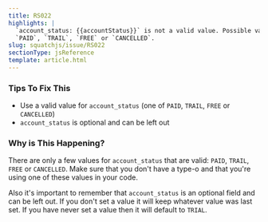 ```yaml
---
title: RS022
highlights: |
  `account_status: {{accountStatus}}` is not a valid value. Possible values are 
  `PAID`, `TRAIL`, `FREE` or `CANCELLED`.
slug: squatchjs/issue/RS022
sectionType: jsReference
template: article.html
---
```


### Tips To Fix This

 - Use a valid value for `account_status` (one of `PAID`, `TRAIL`, `FREE` or `CANCELLED`)
 - `account_status` is optional and can be left out

### Why is This Happening?

There are only a few values for `account_status` that are valid: `PAID`, `TRAIL`, `FREE` or `CANCELLED`. Make sure that you
don't have a type-o and that you're using one of these values in your code.

Also it's important to remember that `account_status` is an optional field and can be left out.
If you don't set a value it will keep whatever value was last set.
If you have never set a value then it will default to `TRIAL`. 
